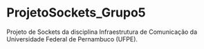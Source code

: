# ProjetoSockets_Grupo5
Projeto de Sockets da disciplina Infraestrutura de Comunicação da Universidade Federal de Pernambuco (UFPE). 
